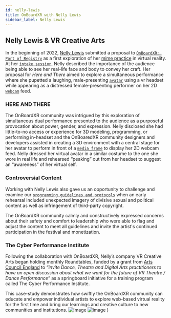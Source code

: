 ```yaml
---
id: nelly-lewis
title: OnBoardXR with Nelly Lewis
sidebar_label: Nelly Lewis
---
```


## Nelly Lewis & VR Creative Arts

In the beginning of 2022, [Nelly Lewis]() submitted a proposal to [`OnBoardXR: Port of Registry`](/obxr4-port-of-registry) as a first exploration of her [mime practice](https://en.wikipedia.org/wiki/Mime_artist) in virtual reality. At her [`intake session`](), Nelly described the importance of the audience being able to see her real-life face and body to convey her craft. Her proposal for *Here and There* aimed to explore a simultaneous performance where she pupetted a laughing, male-presenting [`avatar`]() using a vr headset while appearing as a distressed female-presenting performer on her 2D [`webcam`]() feed.

### HERE AND THERE
The OnBoardXR community was intrigued by this exploration of simultaneous dual performance presented to the audience as a purposeful provocation about power, gender, and expression. Nelly disclosed she had little-to-no access or experience for 3D modeling, programming, or performing in-headset and the OnBoaredXR community designers and developers assisted in creating a 3D environment with a central stage for her avatar to perform in front of a [`media frame`]() to display her 2D webcam feed. Nelly dressed her virtual avatar in a similar costume to the one she wore in real life and rehearsed “peaking” out from her headset to suggest an “awareness” of her virtual self. 

### Controversial Content 
Working with Nelly Lewis also gave us an opportunity to challenge and examine our [`programming guidelines and protocols`]() when an early rehearsal included unexpected imagery of divisive sexual and political content as well as infringement of third-party copyright. 

The OnBoardXR community calmly and constructively expressed concerns about their safety and comfort to leadership who were able to flag and adjust the content to meet all guidelines and invite the artist's continued participation in the festival and monetization.

### The Cyber Performance Institute
Following the collaboration with OnBoardXR, Nelly’s company VR Creative Arts began holding monthly Roundtables, funded by a grant from [Arts Council England]() to *“invite Dance, Theatre and Digital Arts practitioners to have an open discussion about what we want for the future of VR Theatre / Dance Performance”* as a springboard initiative for a training program called The Cyber Performance Institute.

This case-study demonstrates how swiftly the OnBoardXR community can educate and empower individual artists to explore web-based virtual reality for the first time and bring our learnings and creative culture to new communities and institutions.
![image](https://img.evbuc.com/https%3A%2F%2Fcdn.evbuc.com%2Fimages%2F252173309%2F323143954697%2F1%2Foriginal.20220322-132847?h=2000&w=720&auto=format%2Ccompress&q=75&sharp=10&s=554cd225633f05917d7a7148d3d6b771) ![image](https://img.evbuc.com/https%3A%2F%2Fcdn.evbuc.com%2Fimages%2F252172509%2F323143954697%2F1%2Foriginal.20220322-132749?h=2000&w=720&auto=format%2Ccompress&q=75&sharp=10&s=cfae1eb7c387246f8f1aab1bfd444119)
)
